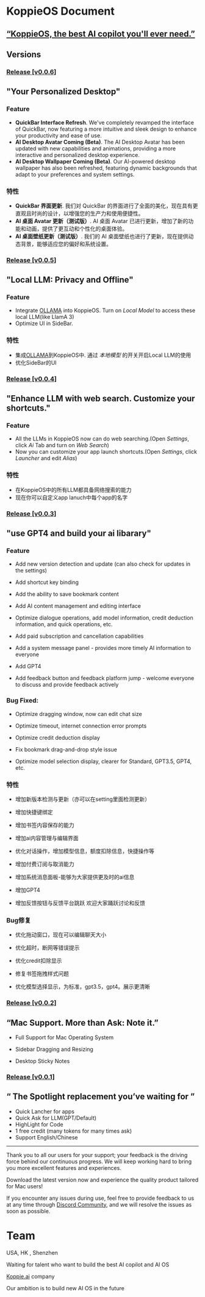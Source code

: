 # KoppieOS Document

## [“KoppieOS, the best AI copilot you'll ever need.”](https://koppieos.koppie.ai/)

## Versions

### [Release [v0.0.6]](https://github.com/KoppieAI/KoppieOS/releases/tag/v0.0.6)
## "Your Personalized Desktop"
### Feature

- **QuickBar Interface Refresh**. We've completely revamped the interface of QuickBar, now featuring a more intuitive and sleek design to enhance your productivity and ease of use.
- **AI Desktop Avatar Coming (Beta)**. The AI Desktop Avatar has been updated with new capabilities and animations, providing a more interactive and personalized desktop experience.
- **AI Desktop Wallpaper Coming (Beta)**. Our AI-powered desktop wallpaper has also been refreshed, featuring dynamic backgrounds that adapt to your preferences and system settings.

### 特性
- **QuickBar 界面更新**. 我们对 QuickBar 的界面进行了全面的美化，现在具有更直观且时尚的设计，以增强您的生产力和使用便捷性。
- **AI 桌面 Avatar 更新（测试版）**. AI 桌面 Avatar 已进行更新，增加了新的功能和动画，提供了更互动和个性化的桌面体验。
- **AI 桌面壁纸更新（测试版）**. 我们的 AI 桌面壁纸也进行了更新，现在提供动态背景，能够适应您的偏好和系统设置。

### [Release [v0.0.5]](https://github.com/KoppieAI/KoppieOS/releases/tag/v0.0.5)
## "Local LLM: Privacy and Offline"
### Feature

- Integrate [OLLAMA](https://ollama.com/) into KoppieOS. Turn on *Local Model* to access these local LLM(like LlamA 3)
- Optimize UI in SideBar.

### 特性

- 集成[OLLAMA](https://ollama.com/)到KoppieOS中. 通过 *本地模型* 的开关开启Local LLM的使用
- 优化SideBar的UI

### [Release [v0.0.4]](https://github.com/KoppieAI/KoppieOS/releases/tag/v0.0.4)
## "Enhance LLM with web search. Customize your shortcuts."
### Feature

- All the LLMs in KoppieOS now can do web searching.(Open *Settings*, click *Ai* Tab and turn on *Web Search*)
- Now you can customize your app launch shortcuts.(Open *Settings*, click *Launcher* and edit *Alias*)

### 特性

- 在KoppieOS中的所有LLM都具备网络搜索的能力
- 现在你可以自定义app lanuch中每个app的名字

### [Release [v0.0.3]](https://github.com/KoppieAI/KoppieOS/releases/tag/v0.0.3)
## "use GPT4 and build your ai libarary"
### Feature

- Add new version detection and update (can also check for updates in the settings)

- Add shortcut key binding

- Add the ability to save bookmark content

- Add AI content management and editing interface



- Optimize dialogue operations, add model information, credit deduction information, and quick operations, etc.

- Add paid subscription and cancellation capabilities



- Add a system message panel - provides more timely AI information to everyone

- Add GPT4

- Add feedback button and feedback platform jump - welcome everyone to discuss and provide feedback actively

### Bug Fixed:

- Optimize dragging window, now can edit chat size

- Optimize timeout, internet connection error prompts

- Optimize credit deduction display

- Fix bookmark drag-and-drop style issue

- Optimize model selection display, clearer for Standard, GPT3.5, GPT4, etc.

### 特性

- 增加新版本检测与更新（亦可以在setting里面检测更新）

- 增加快捷键绑定

- 增加书签内容保存的能力

- 增加ai内容管理与编辑界面

- 优化对话操作，增加模型信息，额度扣除信息，快捷操作等

- 增加付费订阅与取消能力

- 增加系统消息面板-能够为大家提供更及时的ai信息

- 增加GPT4

- 增加反馈按钮与反馈平台跳跃 欢迎大家踊跃讨论和反馈

### Bug修复

- 优化拖动窗口，现在可以编辑聊天大小

- 优化超时，断网等错误提示

- 优化credit扣除显示

- 修复书签拖拽样式问题

- 优化模型选择显示，为标准，gpt3.5，gpt4。展示更清晰

### [Release [v0.0.2]](https://github.com/KoppieAI/KoppieOS/releases/tag/v0.0.2)

## “Mac Support. More than Ask: Note it.”

- Full Support for Mac Operating System

- Sidebar Dragging and Resizing

- Desktop Sticky Notes

### [Release [v0.0.1]](https://github.com/KoppieAI/KoppieOS/releases/tag/v0.0.1)

## “ The Spotlight replacement you’ve waiting for ”

- Quick Lancher for apps
- Quick Ask for LLM(GPT/Default)
- HighLight for Code
- 1 free credit (many tokens for many times ask)
- Support English/Chinese

---

Thank you to all our users for your support; your feedback is the driving force behind our continuous progress. We will keep working hard to bring you more excellent features and experiences.

Download the latest version now and experience the quality product tailored for Mac users!

If you encounter any issues during use, feel free to provide feedback to us at any time through [Discord Community](https://discord.gg/qBrws93U), and we will resolve the issues as soon as possible.

# Team 

USA, HK , Shenzhen

Waiting for talent who want to build the best AI copilot and AI OS

[Koppie.ai](http://Koppie.ai) company

Our ambition is to build new AI OS in the future
